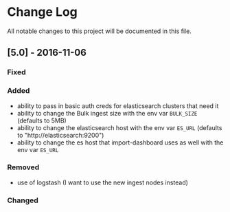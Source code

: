 Change Log
==========

All notable changes to this project will be documented in this file.

[5.0] - 2016-11-06
------------------

### Fixed

### Added

-	ability to pass in basic auth creds for elasticsearch clusters that need it
-   ability to change the Bulk ingest size with the env var `BULK_SIZE` (defaults to 5MB)
-   ability to change the elasticsearch host with the env var `ES_URL` (defaults to "http://elasticsearch:9200")
-   ability to change the es host that import-dashboard uses as well with the env var `ES_URL`

### Removed

-	use of logstash (I want to use the new ingest nodes instead)

### Changed
